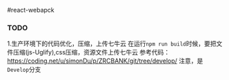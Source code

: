 #react-webapck

### TODO

1.生产环境下的代码优化，压缩，上传七牛云
在运行`npm run build`时候，要把文件压缩(js-Uglify),css压缩，资源文件上传七牛云
参考代码：https://coding.net/u/simonDu/p/ZRCBANK/git/tree/develop/  注意，是`Develop`分支
